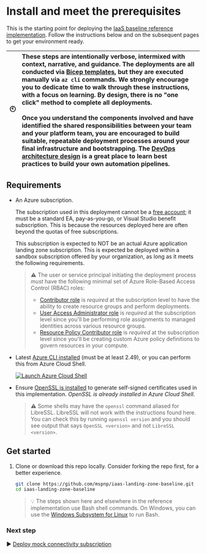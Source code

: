 # Install and meet the prerequisites

This is the starting point for deploying the [IaaS baseline reference implementation](./README.md). Follow the instructions below and on the subsequent pages to get your environment ready.

| :clock10: | These steps are intentionally verbose, intermixed with context, narrative, and guidance. The deployments are all conducted via [Bicep templates](https://learn.microsoft.com/azure/azure-resource-manager/bicep/overview), but they are executed manually via `az cli` commands. We strongly encourage you to dedicate time to walk through these instructions, with a focus on learning. By design, there is no "one click" method to complete all deployments.<br><br>Once you understand the components involved and have identified the shared responsibilities between your team and your platform team, you are encouraged to build suitable, repeatable deployment processes around your final infrastructure and bootstrapping. The [DevOps architecture design](https://learn.microsoft.com/azure/architecture/guide/devops/devops-start-here) is a great place to learn best practices to build your own automation pipelines. |
| :-------: | :------------------------ |

## Requirements

- An Azure subscription.

   The subscription used in this deployment cannot be a [free account](https://azure.microsoft.com/pricing/purchase-options/azure-account?cid=msft_learn); it must be a standard EA, pay-as-you-go, or Visual Studio benefit subscription. This is because the resources deployed here are often beyond the quotas of free subscriptions.

   This subscription is expected to NOT be an actual Azure application landing zone subscription. This is expected be deployed within a sandbox subscription offered by your organization, as long as it meets the following requirements.

   > :warning: The user or service principal initiating the deployment process _must_ have the following minimal set of Azure Role-Based Access Control (RBAC) roles:
   >
   > - [Contributor role](https://learn.microsoft.com/azure/role-based-access-control/built-in-roles#contributor) is _required_ at the subscription level to have the ability to create resource groups and perform deployments.
   > - [User Access Administrator role](https://learn.microsoft.com/azure/role-based-access-control/built-in-roles#user-access-administrator) is _required_ at the subscription level since you'll be performing role assignments to managed identities across various resource groups.
   > - [Resource Policy Contributor role](https://learn.microsoft.com/azure/role-based-access-control/built-in-roles#resource-policy-contributor) is _required_ at the subscription level since you'll be creating custom Azure policy definitions to govern resources in your compute.

- Latest [Azure CLI installed](https://learn.microsoft.com/cli/azure/install-azure-cli?view=azure-cli-latest) (must be at least 2.49), or you can perform this from Azure Cloud Shell.

   [![Launch Azure Cloud Shell](https://learn.microsoft.com/azure/includes/media/cloud-shell-try-it/launchcloudshell.png)](https://shell.azure.com)

- Ensure [OpenSSL is installed](https://github.com/openssl/openssl#download) to generate self-signed certificates used in this implementation. _OpenSSL is already installed in Azure Cloud Shell._

   > :warning: Some shells may have the `openssl` command aliased for LibreSSL. LibreSSL will not work with the instructions found here. You can check this by running `openssl version` and you should see output that says `OpenSSL <version>` and not `LibreSSL <version>`.

## Get started

1. Clone or download this repo locally. Consider forking the repo first, for a better experience.

   ```bash
   git clone https://github.com/mspnp/iaas-landing-zone-baseline.git
   cd iaas-landing-zone-baseline
   ```

   > :bulb: The steps shown here and elsewhere in the reference implementation use Bash shell commands. On Windows, you can use the [Windows Subsystem for Linux](https://learn.microsoft.com/windows/wsl/about) to run Bash.

### Next step

:arrow_forward: [Deploy mock connectivity subscription](./02-connectivity-subscription.md)
